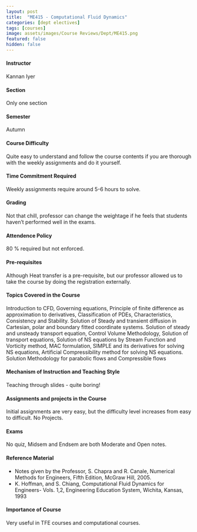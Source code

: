 ```yaml
---
layout: post
title:  "ME415 - Computational Fluid Dynamics"
categories: [dept electives]
tags: [courses]
image: assets/images/Course Reviews/Dept/ME415.png
featured: false
hidden: false
---
```


#### Instructor
Kannan Iyer

#### Section
Only one section

#### Semester
Autumn

#### Course Difficulty
Quite easy to understand and follow the course contents if you are thorough with the weekly assignments and do it yourself. 

#### Time Commitment Required
Weekly assignments require around 5-6 hours to solve.

#### Grading
Not that chill, professor can change the weightage if he feels that students haven’t performed well in the exams.

#### Attendence Policy
80 % required but not enforced. 

#### Pre-requisites
Although Heat transfer is a pre-requisite, but our professor allowed us to take the course by doing the registration externally.  

#### Topics Covered in the Course
Introduction to CFD, Governing equations, Principle of finite difference as approximation to derivatives, Classification of PDEs, Characteristics, Consistency and Stability. Solution of Steady and transient diffusion in Cartesian, polar and boundary fitted coordinate systems. Solution of steady and unsteady transport equation, Control Volume Methodology, Solution of transport equations, Solution of NS equations by Stream Function and Vorticity method, MAC formulation, SIMPLE and its derivatives for solving NS equations, Artificial Compressibility method for solving NS equations. Solution Methodology for parabolic flows and Compressible flows

#### Mechanism of Instruction and Teaching Style
Teaching through slides - quite boring!

#### Assignments and projects in the Course
Initial assignments are very easy, but the difficulty level increases from easy to difficult. No Projects. 

#### Exams
No quiz, Midsem and Endsem are both Moderate and Open notes.

#### Reference Material
* Notes given by the Professor,  S. Chapra and R. Canale, Numerical Methods for Engineers, Fifth Edition, McGraw Hill, 2005. 
* K. Hoffman, and S. Chiang, Computational Fluid Dynamics for Engineers- Vols. 1,2, Engineering Education System, Wichita, Kansas, 1993

#### Importance of Course
Very useful in TFE courses and computational courses.
